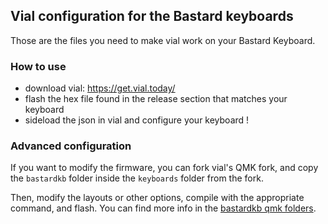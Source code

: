 ## Vial configuration for the Bastard keyboards

Those are the files you need to make vial work on your Bastard Keyboard.

### How to use

- download vial: https://get.vial.today/
- flash the hex file found in the release section that matches your keyboard
- sideload the json in vial and configure your keyboard !

### Advanced configuration

If you want to modify the firmware, you can fork vial's QMK fork, and copy the `bastardkb` folder inside the `keyboards` folder from the fork.

Then, modify the layouts or other options, compile with the appropriate command, and flash.
You can find more info in the [bastardkb qmk folders](https://github.com/qmk/qmk_firmware/tree/master/keyboards/bastardkb).
